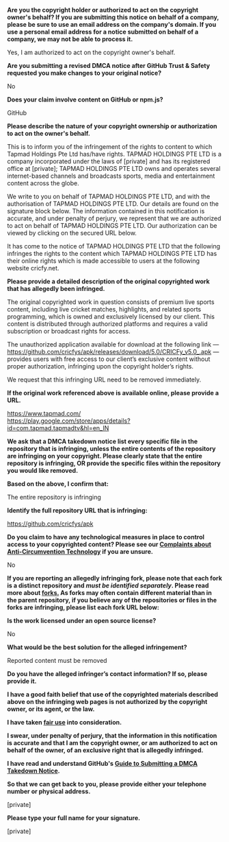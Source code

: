 **Are you the copyright holder or authorized to act on the copyright owner's behalf? If you are submitting this notice on behalf of a company, please be sure to use an email address on the company's domain. If you use a personal email address for a notice submitted on behalf of a company, we may not be able to process it.**

Yes, I am authorized to act on the copyright owner's behalf.

**Are you submitting a revised DMCA notice after GitHub Trust & Safety requested you make changes to your original notice?**

No

**Does your claim involve content on GitHub or npm.js?**

GitHub

**Please describe the nature of your copyright ownership or authorization to act on the owner's behalf.**

This is to inform you of the infringement of the rights to content to which Tapmad Holdings Pte Ltd has/have rights. TAPMAD HOLDINGS PTE LTD is a company incorporated under the laws of [private] and has its registered office at [private]; TAPMAD HOLDINGS PTE LTD owns and operates several internet-based channels and broadcasts sports, media and entertainment content across the globe.

We write to you on behalf of TAPMAD HOLDINGS PTE LTD, and with the authorisation of TAPMAD HOLDINGS PTE LTD. Our details are found on the signature block below. The information contained in this notification is accurate, and under penalty of perjury, we represent that we are authorized to act on behalf of TAPMAD HOLDINGS PTE LTD. Our authorization can be viewed by clicking on the secured URL below.

It has come to the notice of TAPMAD HOLDINGS PTE LTD that the following infringes the rights to the content which TAPMAD HOLDINGS PTE LTD has their online rights which is made accessible to users at the following website cricfy.net.

**Please provide a detailed description of the original copyrighted work that has allegedly been infringed.**

The original copyrighted work in question consists of premium live sports content, including live cricket matches, highlights, and related sports programming, which is owned and exclusively licensed by our client. This content is distributed through authorized platforms and requires a valid subscription or broadcast rights for access.

The unauthorized application available for download at the following link — https://github.com/cricfys/apk/releases/download/5.0/CRICFy_v5.0_.apk — provides users with free access to our client’s exclusive content without proper authorization, infringing upon the copyright holder’s rights.

We request that this infringing URL need to be removed immediately.

**If the original work referenced above is available online, please provide a URL.**

https://www.tapmad.com/  
https://play.google.com/store/apps/details?id=com.tapmad.tapmadtv&hl=en_IN

**We ask that a DMCA takedown notice list every specific file in the repository that is infringing, unless the entire contents of the repository are infringing on your copyright. Please clearly state that the entire repository is infringing, OR provide the specific files within the repository you would like removed.**

**Based on the above, I confirm that:**

The entire repository is infringing

**Identify the full repository URL that is infringing:**

https://github.com/cricfys/apk

**Do you claim to have any technological measures in place to control access to your copyrighted content? Please see our <a href="https://docs.github.com/articles/guide-to-submitting-a-dmca-takedown-notice#complaints-about-anti-circumvention-technology">Complaints about Anti-Circumvention Technology</a> if you are unsure.**

No

**If you are reporting an allegedly infringing fork, please note that each fork is a distinct repository and <i>must be identified separately</i>. Please read more about <a href="https://docs.github.com/articles/dmca-takedown-policy#b-what-about-forks-or-whats-a-fork">forks.</a> As forks may often contain different material than in the parent repository, if you believe any of the repositories or files in the forks are infringing, please list each fork URL below:**

**Is the work licensed under an open source license?**

No

**What would be the best solution for the alleged infringement?**

Reported content must be removed

**Do you have the alleged infringer’s contact information? If so, please provide it.**

**I have a good faith belief that use of the copyrighted materials described above on the infringing web pages is not authorized by the copyright owner, or its agent, or the law.**

**I have taken <a href="https://www.lumendatabase.org/topics/22">fair use</a> into consideration.**

**I swear, under penalty of perjury, that the information in this notification is accurate and that I am the copyright owner, or am authorized to act on behalf of the owner, of an exclusive right that is allegedly infringed.**

**I have read and understand GitHub's <a href="https://docs.github.com/articles/guide-to-submitting-a-dmca-takedown-notice/">Guide to Submitting a DMCA Takedown Notice</a>.**

**So that we can get back to you, please provide either your telephone number or physical address.**

[private]

**Please type your full name for your signature.**

[private]
